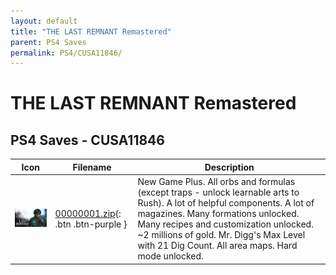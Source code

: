 ```yaml
---
layout: default
title: "THE LAST REMNANT Remastered"
parent: PS4 Saves
permalink: PS4/CUSA11846/
---
```

# THE LAST REMNANT Remastered

## PS4 Saves - CUSA11846

| Icon | Filename | Description |
|------|----------|-------------|
| ![THE LAST REMNANT Remastered](icon0.png) | [00000001.zip](00000001.zip){: .btn .btn-purple } | New Game Plus. All orbs and formulas (except traps - unlock learnable arts to Rush). A lot of helpful components. A lot of magazines. Many formations unlocked. Many recipes and customization unlocked. ~2 millions of gold. Mr. Digg's Max Level with 21 Dig Count. All area maps. Hard mode unlocked. |
